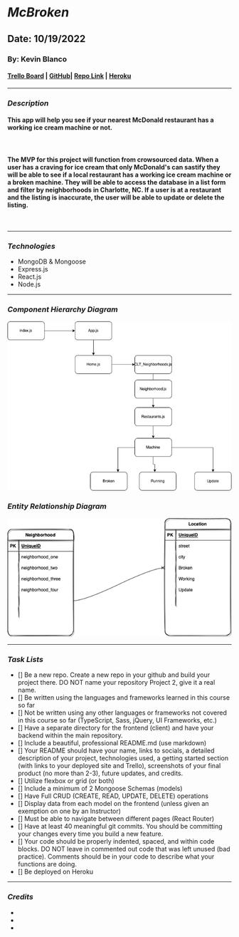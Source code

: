 # **_*McBroken*_**

## Date: 10/19/2022

### By: Kevin Blanco

#### [Trello Board](https://trello.com/invite/b/CyKOuEXB/97c5ead1d044edadc0da039d084a363a/war-card-game) | [GitHub](https://github.com/greensharpie)| [Repo Link](https://github.com/greensharpie/McBroken) | [Heroku](https://)

---

### **_*Description*_**

#### This app will help you see if your nearest McDonald restaurant has a working ice cream machine or not.

<br/>

#### The MVP for this project will function from crowsourced data. When a user has a craving for ice cream that only McDonald's can sastify they will be able to see if a local restaurant has a working ice cream machine or a broken machine. They will be able to access the database in a list form and filter by neighborhoods in Charlotte, NC. If a user is at a restaurant and the listing is inaccurate, the user will be able to update or delete the listing.

<br/>

---

### **_Technologies_**

- MongoDB & Mongoose
- Express.js
- React.js
- Node.js

---

### **_Component Hierarchy Diagram_**

![Component Hierachy Diagram](Charts/McBroken-Component-Hierarchy2.drawio.png)

### **_Entity Relationship Diagram_**

![EntityRelationshipDiagram](Charts/McBroken.ERD.drawio.png)

---

### **_Task Lists_**

- [] Be a new repo. Create a new repo in your github and build your project there. DO NOT name your repository Project 2, give it a real name.
- [] Be written using the languages and frameworks learned in this course so far
- [] Not be written using any other languages or frameworks not covered in this course so far (TypeScript, Sass, jQuery, UI Frameworks, etc.)
- [] Have a separate directory for the frontend (client) and have your backend within the main repository.
- [] Include a beautiful, professional README.md (use markdown)
- [] Your README should have your name, links to socials, a detailed description of your project, technologies used, a getting started section (with links to your deployed site and Trello), screenshots of your final product (no more than 2-3), future updates, and credits.
- [] Utilize flexbox or grid (or both)
- [] Include a minimum of 2 Mongoose Schemas (models)
- [] Have Full CRUD (CREATE, READ, UPDATE, DELETE) operations
- [] Display data from each model on the frontend (unless given an exemption on one by an Instructor)
- [] Must be able to navigate between different pages (React Router)
- [] Have at least 40 meaningful git commits. You should be committing your changes every time you build a new feature.
- [] Your code should be properly indented, spaced, and within code blocks. DO NOT leave in commented out code that was left unused (bad practice). Comments should be in your code to describe what your functions are doing.
- [] Be deployed on Heroku

---

### **_Credits_**

-
-
-
